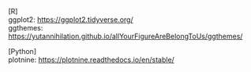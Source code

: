 [R]
<br>
ggplot2: https://ggplot2.tidyverse.org/
<br>
ggthemes: https://yutannihilation.github.io/allYourFigureAreBelongToUs/ggthemes/

[Python]
<br>
plotnine: https://plotnine.readthedocs.io/en/stable/
